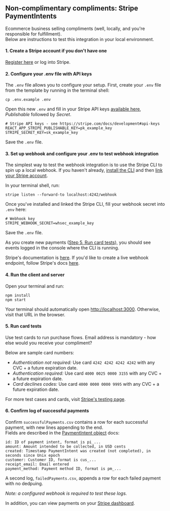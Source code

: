 ## Non-complimentary compliments: Stripe PaymentIntents
Ecommerce business selling compliments (well, locally, and you're responsible for fulfillment).  
Below are instructions to test this integration in your local environment.

#### 1. Create a Stripe account if you don't have one
[Register here](https://dashboard.stripe.com/register) or log into Stripe.

#### 2. Configure your .env file with API keys   
The `.env` file allows you to configure your setup. First, create your `.env` file from the template by running in the terminal shell:  
```
cp .env.example .env
```
Open this new `.env` and fill in your Stripe API keys [available here](https://stripe.com/docs/development#api-keys), *Publishable* followed by *Secret*.
```
# Stripe API keys - see https://stripe.com/docs/development#api-keys
REACT_APP_STRIPE_PUBLISHABLE_KEY=pk_example_key
STRIPE_SECRET_KEY=sk_example_key
```
Save the `.env` file.

#### 3. Set up webhook and configure your .env to test webhook integration    
The simplest way to test the webhook integration is to use the Stripe CLI to spin up a local webhook. If you haven't already, [install the CLI](https://stripe.com/docs/stripe-cli) and then [link your Stripe account](https://stripe.com/docs/stripe-cli#link-account).  

In your terminal shell, run:  
```
stripe listen --forward-to localhost:4242/webhook
```

Once you've installed and linked the Stripe CLI, fill your webhook secret into `.env` here:
```
# Webhook key
STRIPE_WEBHOOK_SECRET=whsec_example_key
```
Save the `.env` file.

As you create new payments ([Step 5, Run card tests](https://github.com/emmaasmith/noncomplimentary-compliments#5-run-card-tests)), you should see events logged in the console where the CLI is running.

Stripe's documentation is [here](https://stripe.com/docs/webhooks/test). If you'd like to create a live webhook endpoint, follow Stripe's docs [here](https://stripe.com/docs/webhooks/setup#configure-webhook-settings). 


#### 4. Run the client and server  
Open your terminal and run:
```
npm install
npm start
```
Your terminal should automatically open [http://localhost:3000](http://localhost:3000). Otherwise, visit that URL in the browser.

#### 5. Run card tests
Use test cards to run purchase flows. Email address is mandatory - how else would you receive your compliment?

Below are sample card numbers:  
* *Authentication not required:* Use card `4242 4242 4242 4242` with any CVC + a future expiration date.
* *Authentication required:* Use card `4000 0025 0000 3155` with any CVC + a future expiration date.
* *Card declines codes:* Use card `4000 0000 0000 9995` with any CVC + a future expiration date.  

For more test cases and cards, visit [Stripe's testing page](https://stripe.com/docs/testing).

#### 6. Confirm log of successful payments  
Confirm `successfulPayments.csv` contains a row for each successful payment, with new lines appending to the end.   
Fields are described in the [PaymentIntent object](https://stripe.com/docs/api/payment_intents/object) docs:
```
id: ID of payment intent, format is pi_...
amount: Amount intended to be collected, in USD cents
created: Timestamp PaymentIntent was created (not completed), in seconds since Unix epoch
customer: Customer ID, format is cus_...
receipt_email: Email entered
payment_method: Payment method ID, format is pm_...
```  
A second log, `failedPayments.csv`, appends a row for each failed payment with no dedpuing. 

*Note: a configured webhook is required to test these logs.*  

In addition, you can view payments on your [Stripe dashboard](https://dashboard.stripe.com/test/payments).  
